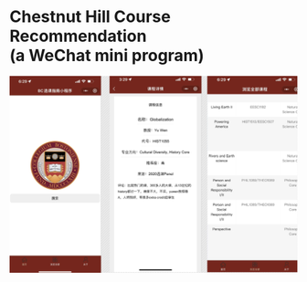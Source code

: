 # Chestnut Hill Course Recommendation<br>(a WeChat mini program)

<div id="top"></div>

<p align="center">
  <img src="miniprogram_demo3.png">
</p>
